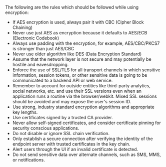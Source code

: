
The following are the rules which should be followed while using
encryption:

- If AES encryption is used, always pair it with CBC (Cipher Block Chaining)
- Never use just AES as encryption because it defaults to AES/ECB (Electronic Codebook)
- Always use padding with the encryption, for example, AES/CBC/PKCS7 is stronger than just AES/CBC
- Never use older algorithm like DES (Data Encryption Standard)
- Assume that the network layer is not secure and may potentially be hostile and eavesdropping.
- Enforce the use of SSL/TLS for all transport channels in which
  sensitive information, session tokens, or other sensitive data is
  going to be communicated to a backend API or web service.
- Remember to account for outside entities like third-party analytics,
  social networks, etc. and use their SSL versions even when an
  application runs a routine via the browser/webkit. Mixed SSL
  sessions should be avoided and may expose the user's session ID.
- Use strong, industry standard encryption algorithms and appropriate
  key lengths.
- Use certificates signed by a trusted CA provider.
- Never allow self-signed certificates, and consider certificate
  pinning for security conscious applications.
- Do not disable or ignore SSL chain verification.
- Only establish a secure connection after verifying the identity of
  the endpoint server with trusted certificates in the key chain.
- Alert users through the UI if an invalid certificate is detected.
- Do not send sensitive data over alternate channels, such as SMS,
  MMS, or notifications.
